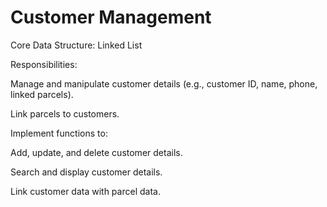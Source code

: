 # Customer Management
Core Data Structure: Linked List

Responsibilities:

Manage and manipulate customer details (e.g., customer ID, name, phone, linked parcels).

Link parcels to customers.

Implement functions to:

Add, update, and delete customer details.

Search and display customer details.

Link customer data with parcel data.
